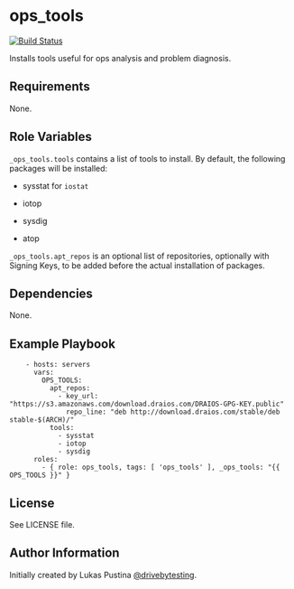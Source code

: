 ops_tools
=========
[![Build Status](https://travis-ci.org/Rheinwerk/ansible-role-ops_tools.svg?branch=master)](https://travis-ci.org/Rheinwerk/ansible-role-ops_tools)

Installs tools useful for ops analysis and problem diagnosis.

Requirements
------------

None.

Role Variables
--------------

`_ops_tools.tools` contains a list of tools to install. By default, the following packages will be installed:

- sysstat for `iostat`

- iotop

- sysdig

- atop

`_ops_tools.apt_repos` is an optional list of repositories, optionally with Signing Keys, to be added before the actual installation of packages.

Dependencies
------------

None.

Example Playbook
----------------

```
    - hosts: servers
      vars:
        OPS_TOOLS:
          apt_repos:
            - key_url: "https://s3.amazonaws.com/download.draios.com/DRAIOS-GPG-KEY.public"
              repo_line: "deb http://download.draios.com/stable/deb stable-$(ARCH)/"
          tools:
            - sysstat
            - iotop
            - sysdig
      roles:
        - { role: ops_tools, tags: [ 'ops_tools' ], _ops_tools: "{{ OPS_TOOLS }}" }
```

License
-------

See LICENSE file.

Author Information
------------------

Initially created by Lukas Pustina [@drivebytesting](https://twitter.com/drivebytesting).

